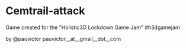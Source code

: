 # Cemtrail-attack

Game created for the "Holistic3D Lockdown Game Jam" #h3dgamejam

by @pauvictor pauvictor__at__gmail__dot__com

